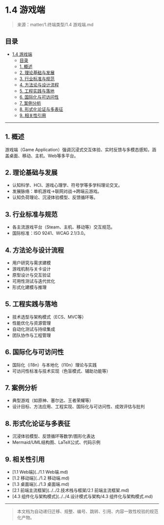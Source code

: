 # 1.4 游戏端

> 来源：matter/1.终端类型/1.4 游戏端.md

## 目录

- [1.4 游戏端](#14-游戏端)
  - [目录](#目录)
  - [1. 概述](#1-概述)
  - [2. 理论基础与发展](#2-理论基础与发展)
  - [3. 行业标准与规范](#3-行业标准与规范)
  - [4. 方法论与设计流程](#4-方法论与设计流程)
  - [5. 工程实践与落地](#5-工程实践与落地)
  - [6. 国际化与可访问性](#6-国际化与可访问性)
  - [7. 案例分析](#7-案例分析)
  - [8. 形式化论证与多表征](#8-形式化论证与多表征)
  - [9. 相关性引用](#9-相关性引用)

---

## 1. 概述

游戏端（Game Application）强调沉浸式交互体验、实时反馈与多模态感知，涵盖桌面、移动、主机、Web等多平台。

## 2. 理论基础与发展

- 认知科学、HCI、游戏心理学、符号学等多学科理论交叉。
- 发展脉络：单机游戏→联网对战→跨端云游戏。
- 认知负荷理论、沉浸体验模型、反馈循环等。

## 3. 行业标准与规范

- 各主流游戏平台（Steam、主机、移动等）交互规范。
- 国际标准：ISO 9241、WCAG 2.1/3.0。

## 4. 方法论与设计流程

- 用户研究与需求建模
- 游戏机制与关卡设计
- 原型设计与交互验证
- 可用性测试与迭代优化
- 形式化建模与推理

## 5. 工程实践与落地

- 技术选型与架构模式（ECS、MVC等）
- 性能优化与资源管理
- 自动化测试与持续集成
- 团队协作与工程管理

## 6. 国际化与可访问性

- 国际化（i18n）与本地化（l10n）理论与实践
- 可访问性标准与技术实现（色盲模式、辅助功能等）

## 7. 案例分析

- 典型游戏（如原神、塞尔达、王者荣耀等）
- 设计目标、方法应用、工程实现、国际化与可访问性、成效评估与批判

## 8. 形式化论证与多表征

- 沉浸体验模型、反馈循环等数学/图形化表达
- Mermaid/UML结构图、LaTeX公式、代码示例

## 9. 相关性引用

- [1.1 Web端](../1.1 Web端.md)
- [1.2 移动端](../1.2 移动端.md)
- [1.3 桌面端](../1.3 桌面端.md)
- [2.1 前端主流框架](../../2.技术栈与框架/2.1 前端主流框架.md)
- [4.3 组件化与架构模式](../../4.设计模式与架构/4.3 组件化与架构模式.md)

---

> 本文档为自动递归迁移、规整、编号、跳转、引用、内容一致性校验的规范化产物。
